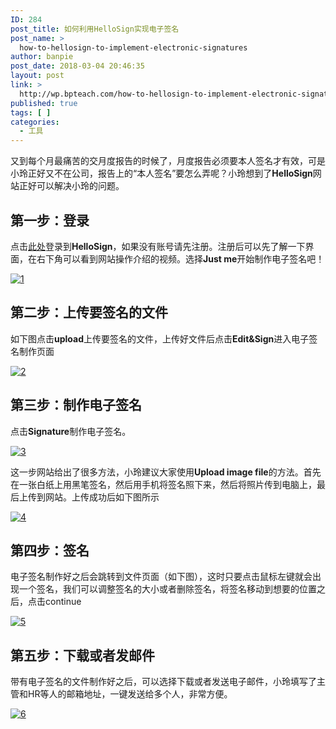 ```yaml
---
ID: 284
post_title: 如何利用HelloSign实现电子签名
post_name: >
  how-to-hellosign-to-implement-electronic-signatures
author: banpie
post_date: 2018-03-04 20:46:35
layout: post
link: >
  http://wp.bpteach.com/how-to-hellosign-to-implement-electronic-signatures/
published: true
tags: [ ]
categories:
  - 工具
---
```

又到每个月最痛苦的交月度报告的时候了，月度报告必须要本人签名才有效，可是小玲正好又不在公司，报告上的“本人签名”要怎么弄呢？小玲想到了**HelloSign**网站正好可以解决小玲的问题。

## 第一步：登录

点击[此处](https://www.hellosign.com/)登录到**HelloSign**，如果没有账号请先注册。注册后可以先了解一下界面，在右下角可以看到网站操作介绍的视频。选择**Just me**开始制作电子签名吧！

[![1](http://7arnhx.com1.z0.glb.clouddn.com/wp-content/uploads/2014/01/1.jpg)](http://7arnhx.com1.z0.glb.clouddn.com/wp-content/uploads/2014/01/1.jpg)

## 第二步：上传要签名的文件

如下图点击**upload**上传要签名的文件，上传好文件后点击**Edit&amp;Sign**进入电子签名制作页面

[![2](http://7arnhx.com1.z0.glb.clouddn.com/wp-content/uploads/2014/01/2.jpg)](http://7arnhx.com1.z0.glb.clouddn.com/wp-content/uploads/2014/01/2.jpg)

## 第三步：制作电子签名

点击**Signature**制作电子签名。

[![3](http://7arnhx.com1.z0.glb.clouddn.com/wp-content/uploads/2014/01/3.jpg)](http://7arnhx.com1.z0.glb.clouddn.com/wp-content/uploads/2014/01/3.jpg)

这一步网站给出了很多方法，小玲建议大家使用**Upload image file**的方法。首先在一张白纸上用黑笔签名，然后用手机将签名照下来，然后将照片传到电脑上，最后上传到网站。上传成功后如下图所示

[![4](http://7arnhx.com1.z0.glb.clouddn.com/wp-content/uploads/2014/01/4.jpg)](http://7arnhx.com1.z0.glb.clouddn.com/wp-content/uploads/2014/01/4.jpg)

## 第四步：签名

电子签名制作好之后会跳转到文件页面（如下图），这时只要点击鼠标左键就会出现一个签名，我们可以调整签名的大小或者删除签名，将签名移动到想要的位置之后，点击continue

[![5](http://7arnhx.com1.z0.glb.clouddn.com/wp-content/uploads/2014/01/5.jpg)](http://7arnhx.com1.z0.glb.clouddn.com/wp-content/uploads/2014/01/5.jpg)

## 第五步：下载或者发邮件

带有电子签名的文件制作好之后，可以选择下载或者发送电子邮件，小玲填写了主管和HR等人的邮箱地址，一键发送给多个人，非常方便。

[![6](http://7arnhx.com1.z0.glb.clouddn.com/wp-content/uploads/2014/01/6.jpg)](http://7arnhx.com1.z0.glb.clouddn.com/wp-content/uploads/2014/01/6.jpg)